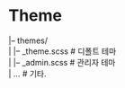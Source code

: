 # Theme


|– themes/   
|   |– _theme.scss       # 디폴트 테마   
|   |– _admin.scss       # 관리자 테마   
|   …                    # 기타.   
